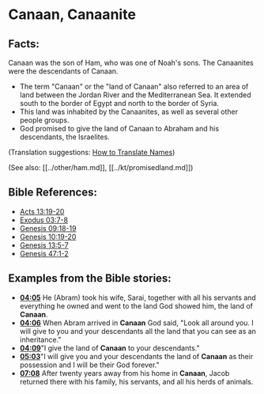 # Canaan, Canaanite #

## Facts: ##

Canaan was the son of Ham, who was one of Noah's sons. The Canaanites were the descendants of Canaan.

* The term "Canaan" or the "land of Canaan" also referred to an area of land between the Jordan River and the Mediterranean Sea. It extended south to the border of Egypt and north to the border of Syria.
* This land was inhabited by the Canaanites, as well as several other people groups.
* God promised to give the land of Canaan to Abraham and his descendants, the Israelites.

(Translation suggestions: [How to Translate Names](en/ta-vol1/translate/man/translate-names))

(See also: [[../other/ham.md]], [[../kt/promisedland.md]])

## Bible References: ##

* [Acts 13:19-20](en/tn/act/help/13/19)
* [Exodus 03:7-8](en/tn/exo/help/03/07)
* [Genesis 09:18-19](en/tn/gen/help/09/18)
* [Genesis 10:19-20](en/tn/gen/help/10/19)
* [Genesis 13:5-7](en/tn/gen/help/13/05)
* [Genesis 47:1-2](en/tn/gen/help/47/01)

## Examples from the Bible stories: ##

* __[04:05](en/tn/obs/help/04/05)__ He (Abram) took his wife, Sarai, together with all his servants and everything he owned and went to the land God showed him, the land of __Canaan__.
* __[04:06](en/tn/obs/help/04/06)__ When Abram arrived in __Canaan__  God said, "Look all around you. I will give to you and your descendants all the land that you can see as an inheritance."
* __[04:09](en/tn/obs/help/04/09)__"I give the land of __Canaan__  to your descendants."
* __[05:03](en/tn/obs/help/05/03)__"I will give you and your descendants the land of __Canaan__  as their possession and I will be their God forever."
* __[07:08](en/tn/obs/help/07/08)__ After twenty years away from his home in __Canaan__, Jacob returned there with his family, his servants, and all his herds of animals.